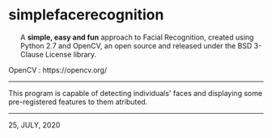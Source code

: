 <h1> simplefacerecognition</h1>
<ul>A <b>simple, easy and fun</b> approach to Facial Recognition, created using Python 2.7 and OpenCV, an open source and released under the BSD 3-Clause License library.</ul> 
OpenCV : https://opencv.org/

----------------------------------------------------------------------

This program is capable of detecting individuals' faces and displaying some pre-registered features to them atributed.

----------------------------------------------------------------------

25, JULY, 2020

